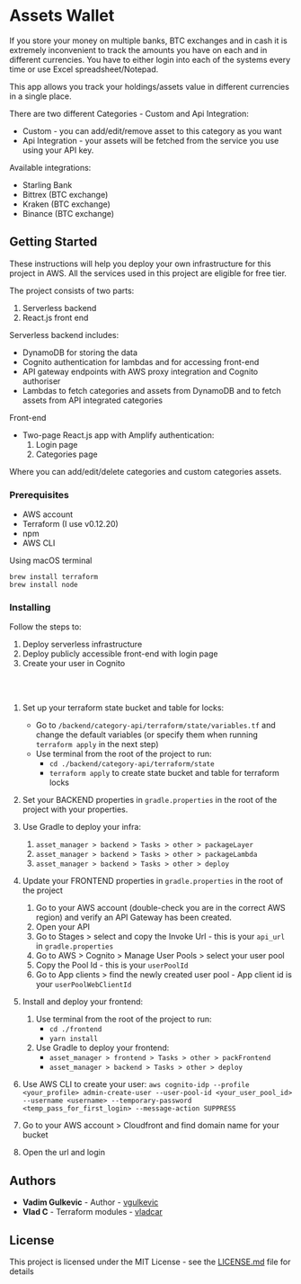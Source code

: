 # Assets Wallet

If you store your money on multiple banks, BTC exchanges and in cash it is extremely inconvenient to track the amounts you have on each and in different currencies. You have to either login into each of the systems every time or use Excel spreadsheet/Notepad. 

This app allows you track your holdings/assets value in different currencies in a single place.

There are two different Categories - Custom and Api Integration:
- Custom - you can add/edit/remove asset to this category as you want
- Api Integration - your assets will be fetched from the service you use using your API key. 

Available integrations: 
   - Starling Bank
   - Bittrex (BTC exchange)
   - Kraken (BTC exchange)
   - Binance (BTC exchange)

## Getting Started

These instructions will help you deploy your own infrastructure for this project in AWS. All the services used in this project are eligible for 
free tier. 

The project consists of two parts: 
1. Serverless backend
2. React.js front end

Serverless backend includes:
- DynamoDB for storing the data
- Cognito authentication for lambdas and for accessing front-end
- API gateway endpoints with AWS proxy integration and Cognito authoriser
- Lambdas to fetch categories and assets from DynamoDB and to fetch assets from API integrated categories

Front-end
- Two-page React.js app with Amplify authentication: 
    1. Login page 
    2. Categories page
    
Where you can add/edit/delete categories and custom categories assets.

### Prerequisites

- AWS account
- Terraform (I use v0.12.20)
- npm
- AWS CLI

Using macOS terminal
```
brew install terraform
brew install node
```

### Installing

Follow the steps to: 
1. Deploy serverless infrastructure
2. Deploy publicly accessible front-end with login page
3. Create your user in Cognito

<br/><br/>

1. Set up your terraform state bucket and table for locks:
    
    - Go to `/backend/category-api/terraform/state/variables.tf` and change the default variables (or specify them when running `terraform apply` in the next step)
    - Use terminal from the root of the project to run:
        - ```cd ./backend/category-api/terraform/state```
        - ```terraform apply``` to create state bucket and table for terraform locks
        
2. Set your BACKEND properties in `gradle.properties` in the root of the project with your properties.
3. Use Gradle to deploy your infra:
    1. `asset_manager > backend > Tasks > other > packageLayer`
    2. `asset_manager > backend > Tasks > other > packageLambda`
    3. `asset_manager > backend > Tasks > other > deploy` 
4. Update your FRONTEND properties in `gradle.properties` in the root of the project
    1. Go to your AWS account (double-check you are in the correct AWS region) and verify an API Gateway has been created. 
    2. Open your API
    3. Go to Stages > select <stage> and copy the Invoke Url - this is your `api_url` in `gradle.properties`
    4. Go to AWS > Cognito > Manage User Pools > select your user pool
    5. Copy the Pool Id - this is your `userPoolId`
    6. Go to App clients > find the newly created user pool - App client id is your `userPoolWebClientId` 
7. Install and deploy your frontend:
    1. Use terminal from the root of the project to run: 
        - ```cd ./frontend```
        - ```yarn install```
    2. Use Gradle to deploy your frontend:
        - `asset_manager > frontend > Tasks > other > packFrontend`
        - `asset_manager > backend > Tasks > other > deploy`
8. Use AWS CLI to create your user:
    ```aws cognito-idp --profile <your_profile> admin-create-user --user-pool-id <your_user_pool_id> --username <username> --temporary-password <temp_pass_for_first_login> --message-action SUPPRESS```
9. Go to your AWS account > Cloudfront and find domain name for your bucket
10. Open the url and login

## Authors

* **Vadim Gulkevic** - Author - [vgulkevic](https://github.com/vgulkevic)
* **Vlad C** - Terraform modules - [vladcar](https://github.com/vladcar)

## License

This project is licensed under the MIT License - see the [LICENSE.md](LICENSE.md) file for details
